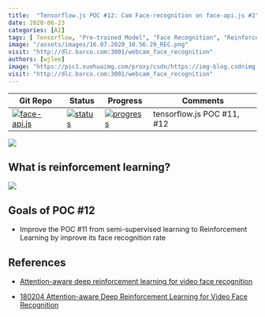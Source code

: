 ```yaml
---
title:  "Tensorflow.js POC #12: Cam Face-recognition on face-api.js #2"
date: 2020-06-23
categories: [AI]
tags: [ Tensorflow, "Pre-trained Model", "Face Recognition", "Reinforcement Learning" ]
image: "/assets/images/16.07.2020_10.56.29_REC.png"
visit: "http://dlc.barco.com:3001/webcam_face_recognition"
authors: [wjlee]
image: "https://pic1.xuehuaimg.com/proxy/csdn/https://img-blog.csdnimg.cn/20181106203614588.png?x-oss-process=image/watermark,type_ZmFuZ3poZW5naGVpdGk,shadow_10,text_aHR0cHM6Ly9ibG9nLmNzZG4ubmV0L3FxXzM5MjQ1MjA3,size_16,color_FFFFFF,t_70"
visit: "http://dlc.barco.com:3001/webcam_face_recognition"
---
```


| Git Repo                                                                                                                                         | Status                                                                                                                                                                | Progress                                                                                                                    | Comments                                                     |
|--------------------------------------------------------------------------------------------------------------------------------------------------|-----------------------------------------------------------------------------------------------------------------------------------------------------------------------|----------------------------------------------------------------------------------------------------------------------------------------|--------------------------------------------------------------|
| [![face-api.js](https://img.shields.io/badge/face_api.js-gray?logo=tensorflow)](https://git.barco.com/users/wjlee/repos/face-api.js/browse/posenet) | [![status](https://tailab.barco.com:9443/deeplearningcomputing/face-api.js/badges/master/pipeline.svg)](https://tailab.barco.com:9443/deeplearningcomputing/face-api.js/pipelines) | [![progress](https://img.shields.io/badge/face_api.js-POC-red?logo=javascript)](http://dlc.barco.com:3001/webcam_face_recognition)|tensorflow.js POC #11, #12|

[![](https://rebrand.ly/dlc_png_url)](https://rebrand.ly/dlc_uml_url)

## What is reinforcement learning?

![](https://nervanasystems.github.io/coach/_images/design.png)

## Goals of POC #12

* Improve the POC #11 from semi-supervised learning to Reinforcement Learning by improve its face recognition rate

## References
* [Attention-aware deep reinforcement learning for video face recognition](https://www.twblogs.net/a/5bf329f7bd9eee04040aa388)

* [180204 Attention-aware Deep Reinforcement Learning for Video Face Recognition](https://www.slideshare.net/takanoriogata1121/180203-attentionaware-deep-reinforcement-learning-for-video-face-recognition)



